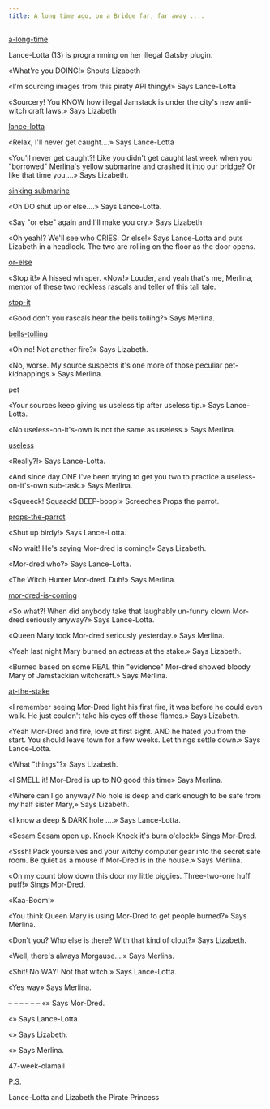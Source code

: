 ```yaml
---
title: A long time ago, on a Bridge far, far away ....
---
```

[a-long-time](./a-long-time.png)

Lance-Lotta (13) is programming on her illegal Gatsby plugin.

«What're you DOING!» Shouts Lizabeth

«I'm sourcing images from this piraty API thingy!» Says Lance-Lotta

«Sourcery! You KNOW how illegal Jamstack is under the city's new anti-witch craft laws.» Says Lizabeth

[lance-lotta](./lance-lotta-1.1.png)

«Relax, I'll never get caught....» Says Lance-Lotta

«You'll never get caught?! Like you didn't get caught last week when you "borrowed" Merlina's yellow submarine and crashed it into our bridge? Or like that time you....» Says Lizabeth.

[sinking submarine](./sinking-submarine-1.png)

«Oh DO shut up or else....» Says Lance-Lotta.



«Say "or else" again and I'll make you cry.» Says Lizabeth

«Oh yeah!? We'll see who CRIES. Or else!» Says Lance-Lotta and puts Lizabeth in a headlock. The two are rolling on the floor as the door opens.

[or-else](./or-else-1.png)

«Stop it!» A hissed whisper. «Now!» Louder, and yeah that's me, Merlina, mentor of these two reckless rascals and teller of this tall tale.

[stop-it](./stop-it-1.png)




«Good don't you rascals hear the bells tolling?» Says Merlina.

[bells-tolling](./bells-tolling-1.png)

«Oh no! Not another fire?» Says Lizabeth.

«No, worse. My source suspects it's one more of those peculiar pet-kidnappings.» Says Merlina.

[pet](./pet.png)

«Your sources keep giving us useless tip after useless tip.» Says Lance-Lotta.

«No useless-on-it's-own is not the same as useless.» Says Merlina.

[useless](./useless.png)

«Really?!» Says Lance-Lotta.

«And since day ONE I've been trying to get you two to practice a useless-on-it's-own sub-task.» Says Merlina.



«Squeeck! Squaack! BEEP-bopp!» Screeches Props the parrot.

[props-the-parrot](./props-the-parrot.png)

«Shut up birdy!» Says Lance-Lotta.

«No wait! He's saying Mor-dred is coming!» Says Lizabeth.

«Mor-dred who?» Says Lance-Lotta.

«The Witch Hunter Mor-dred. Duh!» Says Merlina.

[mor-dred-is-coming](./mor-dred-is-coming.png)



«So what?! When did anybody take that laughably un-funny clown Mor-dred seriously anyway?» Says Lance-Lotta.

«Queen Mary took Mor-dred seriously yesterday.» Says Merlina.

«Yeah last night Mary burned an actress at the stake.» Says Lizabeth.

«Burned based on some REAL thin "evidence" Mor-dred showed bloody Mary of Jamstackian witchcraft.» Says Merlina.

[at-the-stake](./at-the-stake.png)

«I remember seeing Mor-Dred light his first fire, it was before he could even walk. He just couldn't take his eyes off those flames.» Says Lizabeth.

«Yeah Mor-Dred and fire, love at first sight. AND he hated you from the start. You should leave town for a few weeks. Let things settle down.» Says Lance-Lotta.



«What "things"?» Says Lizabeth.

«I SMELL it! Mor-Dred is up to NO good this time» Says Merlina.

«Where can I go anyway? No hole is deep and dark enough to be safe from my half sister Mary,» Says Lizabeth.

«I know a deep & DARK hole ....» Says Lance-Lotta.



«Sesam Sesam open up. Knock Knock it's burn o'clock!» Sings Mor-Dred.

«Sssh! Pack yourselves and your witchy computer gear into the secret safe room. Be quiet as a mouse if Mor-Dred is in the house.» Says Merlina.

«On my count blow down this door my little piggies. Three-two-one huff puff!» Sings Mor-Dred.

«Kaa-Boom!»




«You think Queen Mary is using Mor-Dred to get people burned?» Says Merlina.

«Don't you? Who else is there? With that kind of clout?» Says Lizabeth.

«Well, there's always Morgause....» Says Merlina.

«Shit! No WAY! Not that witch.» Says Lance-Lotta.

«Yes way» Says Merlina.

– – – – – –
«» Says Mor-Dred.

«» Says Lance-Lotta.

«» Says Lizabeth.

«» Says Merlina.

[](./.png)

47-week-olamail

P.S.

Lance-Lotta and Lizabeth the Pirate Princess